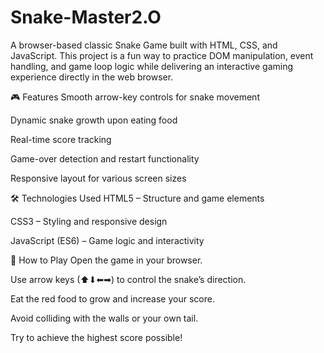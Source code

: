 # Snake-Master2.O
A browser-based classic Snake Game built with HTML, CSS, and JavaScript. This project is a fun way to practice DOM manipulation, event handling, and game loop logic while delivering an interactive gaming experience directly in the web browser.

🎮 Features
Smooth arrow-key controls for snake movement

Dynamic snake growth upon eating food

Real-time score tracking

Game-over detection and restart functionality

Responsive layout for various screen sizes

🛠 Technologies Used
HTML5 – Structure and game elements

CSS3 – Styling and responsive design

JavaScript (ES6) – Game logic and interactivity

🚀 How to Play
Open the game in your browser.

Use arrow keys (⬆⬇⬅➡) to control the snake’s direction.

Eat the red food to grow and increase your score.

Avoid colliding with the walls or your own tail.

Try to achieve the highest score possible!
